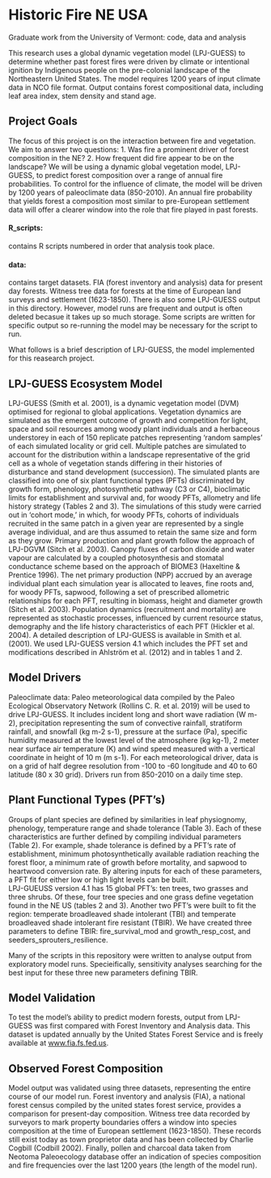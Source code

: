 # Historic Fire NE USA
Graduate work from the University of Vermont: code, data and analysis

This research uses a global dynamic vegetation model (LPJ-GUESS) to determine whether past forest fires were driven by climate or intentional ignition by Indigenous people on the pre-colonial landscape of the Northeastern United States. The model requires 1200 years of input climate data in NCO file format. Output contains forest compositional data, including leaf area index, stem density and stand age. 

## Project Goals
The focus of this project is on the interaction between fire and vegetation. We aim to answer two questions: 1. Was fire a prominent driver of forest composition in the NE? 2. How frequent did fire appear to be on the landscape?  We will be using a dynamic global vegetation model, LPJ-GUESS, to predict forest composition over a range of annual fire probabilities. To control for the influence of climate, the model will be driven by 1200 years of paleoclimate data (850-2010). An annual fire probability that yields forest a composition most similar to pre-European settlement data will offer a clearer window into the role that fire played in past forests.

#### R_scripts: 
contains R scripts numbered in order that analysis took place. 
#### data: 
contains target datasets. FIA (forest inventory and analysis) data for present day forests. Witness tree data for forests at the time of European land surveys and settlement (1623-1850). There is also some LPJ-GUESS output in this directory. However, model runs are frequent and output is often deleted becasue it takes up so much storage. Some scripts are written for specific output so re-running the model may be necessary for the script to run. 

What follows is a brief description of LPJ-GUESS, the model implemented for this reasearch project. 

## LPJ-GUESS Ecosystem Model
LPJ-GUESS (Smith et al. 2001), is a dynamic vegetation model (DVM) optimised for regional to global applications. Vegetation dynamics are simulated as the emergent outcome of growth and competition for light, space and soil resources among woody plant individuals and a herbaceous understorey in each of 150 replicate patches representing ‘random samples’ of each simulated locality or grid cell. Multiple patches are simulated to account for the distribution within a landscape representative of the grid cell as a whole of vegetation stands differing in their histories of disturbance and stand development (succession). The simulated plants are classified into one of six plant functional types (PFTs) discriminated by growth form, phenology, photosynthetic pathway (C3 or C4), bioclimatic limits for establishment and survival and, for woody PFTs, allometry and life history strategy (Tables 2 and 3). The simulations of this study were carried out in ‘cohort mode,’ in which, for woody PFTs, cohorts of individuals recruited in the same patch in a given year are represented by a single average individual, and are thus assumed to retain the same size and form as they grow.
Primary production and plant growth follow the approach of LPJ-DGVM (Sitch et al. 2003). Canopy fluxes of carbon dioxide and water vapour are calculated by a coupled photosynthesis and stomatal conductance scheme based on the approach of BIOME3 (Haxeltine & Prentice 1996). The net primary production (NPP) accrued by an average individual plant each simulation year is allocated to leaves, fine roots and, for woody PFTs, sapwood, following a set of prescribed allometric relationships for each PFT, resulting in biomass, height and diameter growth (Sitch et al. 2003). Population dynamics (recruitment and mortality) are represented as stochastic processes, influenced by current resource status, demography and the life history characteristics of each PFT (Hickler et al. 2004). A detailed description of LPJ-GUESS is available in Smith et al. (2001). We used LPJ-GUESS version 4.1 which includes the PFT set and modifications described in Ahlström et al. (2012) and in tables 1 and 2. 

## Model Drivers
Paleoclimate data: Paleo meteorological data compiled by the Paleo Ecological Observatory Network (Rollins C. R. et al. 2019) will be used to drive LPJ-GUESS. It includes incident long and short wave radiation (W m-2), precipitation representing the sum of convective rainfall, stratiform rainfall, and snowfall (kg m-2 s-1), pressure at the surface (Pa), specific humidity measured at the lowest level of the atmosphere (kg kg-1), 2 meter near surface air temperature (K) and wind speed measured with a vertical coordinate in height of 10 m  (m s-1). For each meteorological driver, data is on a grid of half degree resolution from -100 to -60 longitude and 40 to 60 latitude (80 x 30 grid). Drivers run from 850-2010 on a daily time step. 

## Plant Functional Types (PFT’s)

Groups of plant species are defined by similarities in leaf physiognomy, phenology, temperature range and shade tolerance (Table 3). Each of these characteristics are further defined by compiling individual parameters (Table 2).  For example, shade tolerance is defined by a PFT’s rate of establishment, minimum photosynthetically available radiation reaching the forest floor, a minimum rate of growth before mortality, and sapwood to heartwood conversion rate. By altering inputs for each of these parameters, a PFT fit for either low or high light levels can be built.   
LPJ-GUEUSS version 4.1 has 15 global PFT’s: ten trees, two grasses and three shrubs. Of these, four tree species and one grass define vegetation found in the NE US (tables 2 and 3). Another two PFT’s were built to fit the region: temperate broadleaved shade intolerant (TBI) and temperate broadleaved shade intolerant fire resistant (TBIR). We have created three parameters to define TBIR: fire_survival_mod and growth_resp_cost, and seeders_sprouters_resilience.

Many of the scripts in this repository were written to analyse output from exploratory model runs. Specieifically, sensitivity analyses searching for the best input for these three new parameters defining TBIR. 

## Model Validation
To test the model’s ability to predict modern forests, output from LPJ-GUESS was first compared with Forest Inventory and Analysis data. This dataset is updated annually by the United States Forest Service and is freely available at www.fia.fs.fed.us. 

## Observed Forest Composition
Model output was validated using three datasets, representing the entire course of our model run. Forest inventory and analysis (FIA), a national forest census compiled by the united states forest service, provides a comparison for present-day composition. Witness tree data recorded by surveyors to mark property boundaries offers a window into species composition at the time of European settlement (1623-1850). These records still exist today as town proprietor data and has been collected by Charlie Cogbill (Codbill 2002). Finally, pollen and charcoal data taken from Neotoma Paleoecology database offer an indication of species composition and fire frequencies over the last 1200 years (the length of the model run). 






